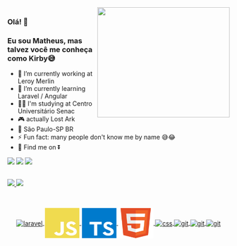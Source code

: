 <img align='right' src="https://media1.giphy.com/media/rOkbPKO2dlXzO/giphy.gif?cid=ecf05e47zputurxvo69ia9rc97533q961fns4hy9qmfmn98o&rid=giphy.gif&ct=g" width="300" height="250">

 ### Olá! 👋
### Eu sou Matheus, mas talvez você me conheça como Kirby😅 


- 🔭 I’m currently working at Leroy Merlin 
- 🌱 I’m currently learning Laravel / Angular
- 👨‍🎓 I'm studying at Centro Universitário Senac 
- 🎮 actually Lost Ark
- 🚩 São Paulo-SP BR
- ⚡ Fun fact: many people don't know me by name 😅😂
- 📩 Find me on ⏬
 
<a href="https://www.linkedin.com/in/matheus-oliveira-b42307a9/"><img src="https://img.shields.io/badge/LinkedIn-0077B5?style=for-the-badge&logo=linkedin&logoColor=white"></a>
<a href="mailto:moasaraujo@gmail.com"><img src="https://img.shields.io/badge/Gmail-D14836?style=for-the-badge&logo=gmail&logoColor=white"></a>
  <a href="https://instagram.com/kirbyns" target="_blank"><img src="https://img.shields.io/badge/-Instagram-%23E4405F?style=for-the-badge&logo=instagram&logoColor=white" target="_blank"></a>
 </br>
  
 
##
<div align="">
  <a href="https://github.com/kirbyns">
  <img height="180em" src="https://github-readme-stats.vercel.app/api?username=kirbyns&show_icons=true&theme=dracula&include_all_commits=true&count_private=true"/>
  <img height="180em" src="https://github-readme-stats.vercel.app/api/top-langs/?username=kirbyns&layout=compact&langs_count=7&theme=dracula"/>
</div>
  
  ##
  <div style="display: inline_block"  align="center"><br>
  <img align="center" alt="laravel" height="70" width="80" src="https://cdn.jsdelivr.net/gh/devicons/devicon/icons/laravel/laravel-plain-wordmark.svg">
  <img align="center" alt="Js" height="70" width="80" src="https://raw.githubusercontent.com/devicons/devicon/master/icons/javascript/javascript-plain.svg">
  <img align="center" alt="Ts" height="70" width="80" src="https://raw.githubusercontent.com/devicons/devicon/master/icons/typescript/typescript-plain.svg">
  <img align="center" alt="html" height="70" width="80" src="https://raw.githubusercontent.com/devicons/devicon/master/icons/html5/html5-original.svg">
  <img align="center" alt="css" height="70" width="80" src="https://cdn.jsdelivr.net/gh/devicons/devicon/icons/css3/css3-original.svg">
  <img align="center" alt="git" height="70" width="80" src="https://cdn.jsdelivr.net/gh/devicons/devicon/icons/git/git-plain.svg">
  <img align="center" alt="git" height="70" width="80" src="https://cdn.jsdelivr.net/gh/devicons/devicon/icons/angularjs/angularjs-original.svg">
  <img align="center" alt="git" height="70" width="80" src="https://cdn.jsdelivr.net/gh/devicons/devicon/icons/php/php-plain.svg">
</div>
  
